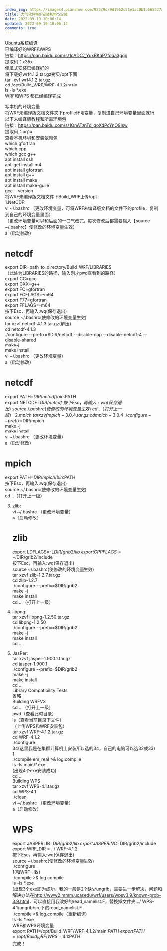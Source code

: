 ```yaml
---
index_img: https://images4.pianshen.com/925/9d/9d1962c51e1ac0b1b565627a85f724f5.gif
title: 大气软件WRF安装和WPS安装
date: 2022-09-19 10:06:14
updated: 2022-09-19 10:06:14
comments: true
---
```

<!--StartFragment-->

Ubuntu系统编译\
已编译好的WRF和WPS\
链接：<https://pan.baidu.com/s/1oADC7_YuxBKaP7fdqa3ggg>\
提取码：x35x\
傻瓜式安装已编译好的\
将下载好wrf4.1.2.tar.gz拷贝/opt下面\
tar -xvf wrf4.1.2.tar.gz\
cd /opt/Build_WRF/WRF-4.1.2/main\
ls -ls *.exe\
WRF和WPS 都已经编译完成

写本机的环境变量\
将WRF未编译版文档文件夹下profile环境变量，复制进自己环境变量里面就行\
以下未编译版教程和所需环境包\
链接：<https://pan.baidu.com/s/1OnATznTd_goXdPcYnO9Isw>\
提取码：pq1u\
查看本机环境和安装依赖包\
which gfortran\
which cpp\
which gcc g++\
apt install csh\
apt-get install m4\
apt install gfortran\
apt install g++\
apt install make\
apt install make-guile\
gcc --version\
将WRF未编译版文档文件下Build_WRF上传/opt\
1.NetCDF:\
vi ~/.bashrc （更改环境变量，可将WRF未编译版文档的文件下的profile，复制到自己的环境变量里面）\
（更改环境变量可以和后面的一口气改完，每次修改后都需要输入【source ~/.bashrc】使修改的环境变量生效）\
a（启动修改）

# [](https://c3.pw/index.php/archives/15/#cl-1)netcdf

export DIR=path_to_directory/Build_WRF/LIBRARIES\
（此处为LIBRARIES的路径，输入刚才pwd查看到的路径）\
export CC=gcc\
export CXX=g++\
export FC=gfortran\
export FCFLAGS=-m64\
export F77=gfortran\
export FFLAGS=-m64\
按下Esc，再输入:wq(保存退出)\
source ~/.bashrc(使修改的环境变量生效)\
tar xzvf netcdf-4.1.3.tar.gz(解压)\
cd netcdf-4.1.3\
./configure --prefix=$DIR/netcdf --disable-dap --disable-netcdf-4 --disable-shared\
make-j\
make install\
vi ~/.bashrc （更改环境变量）\
a（启动修改）

# [](https://c3.pw/index.php/archives/15/#cl-2)netcdf

export PATH=$DIR/netcdf/bin:$PATH\
export NETCDF=$DIR/netcdf\
按下Esc，再输入:wq(保存退出)\
source ~/.bashrc(使修改的环境变量生效)\
cd ..（打开上一级）\
2.mpich\
tar xzvf mpich-3.0.4.tar.gz\
cd mpich-3.0.4\
./configure --prefix=$DIR/mpich\
make -j\
make install\
vi ~/.bashrc （更改环境变量）\
a（启动修改）

# [](https://c3.pw/index.php/archives/15/#cl-3)mpich

export PATH=$DIR/mpich/bin:$PATH\
按下Esc，再输入:wq(保存退出)\
source ~/.bashrc(使修改的环境变量生效)\
cd ..（打开上一级）

3. zlib:\
   vi ~/.bashrc （更改环境变量）\
   a（启动修改）

   # [](https://c3.pw/index.php/archives/15/#cl-4)zlib

   export LDFLAGS=-L$DIR/grib2/lib\
   export CPPFLAGS=-I$DIR/grib2/include\
   按下Esc，再输入:wq(保存退出)\
   source ~/.bashrc(使修改的环境变量生效)\
   tar xzvf zlib-1.2.7.tar.gz\
   cd zlib-1.2.7\
   ./configure --prefix=$DIR/grib2\
   make -j\
   make install\
   cd .. （打开上一级）
4. libpng:\
   tar xzvf libpng-1.2.50.tar.gz\
   cd libpng-1.2.50\
   ./configure --prefix=$DIR/grib2\
   make -j\
   make install\
   cd ..
5. JasPer:\
   tar xzvf jasper-1.900.1.tar.gz\
   cd jasper-1.900.1\
   ./configure --prefix=$DIR/grib2\
   make -j\
   make install\
   cd ..\
   Library Compatibility Tests\
   省略\
   Building WRFV3\
   cd .. （打开上一级）\
   pwd（查看此时目录）\
   ls（查看当前目录下文件）\
   （上传WPS和WRF安装包）\
   tar xzvf WRF-4.1.2.tar.gz\
   cd WRF-4.1.2\
   ./configure\
   34(这里我是在集群计算机上安装所以选的34，自己的电脑可以选32或33)\
   1\
   ./compile em_real >& log.compile\
   ls -ls main/*.exe\
   (出现4个exe安装成功)\
   cd ..\
   Building WPS\
   tar xzvf WPS-4.1.tar.gz\
   cd WPS-4.1\
   ./clean\
   vi ~/.bashrc （更改环境变量）\
   a（启动修改）

   # [](https://c3.pw/index.php/archives/15/#cl-5)WPS

   export JASPERLIB=$DIR/grib2/lib\
   export JASPERINC=$DIR/grib2/include\
   export WRF_DIR = ../ WRF-4.1.2\
   按下Esc，再输入:wq(保存退出)\
   source ~/.bashrc(使修改的环境变量生效)\
   ./configure\
   1(和WRF一致)\
   ./compile >& log.compile\
   ls -ls *.exe\
   (出现3个exe即为成功，我的一般是2个缺少ungrib，需要进一步解决，问题和解决办法在<http://www2.mmm.ucar.edu/wrf/users/wpsv3.9/known-prob-3.9.html>，可以直接用我改好的read_namelist.F，替换掉文件夹…/ WPS-4.1/ungrib/src下的read_namelist.F\
   ./compile >& log.compile（重新编译）\
   ls -ls *.exe\
   WRF和WPS环境变量\
   export PATH=/opt/Build_WRF/WRF-4.1.2/main:$PATH\
   export PATH=/opt/Build_WRF/WPS-4.1:$PATH\
   完成！

<!--EndFragment-->